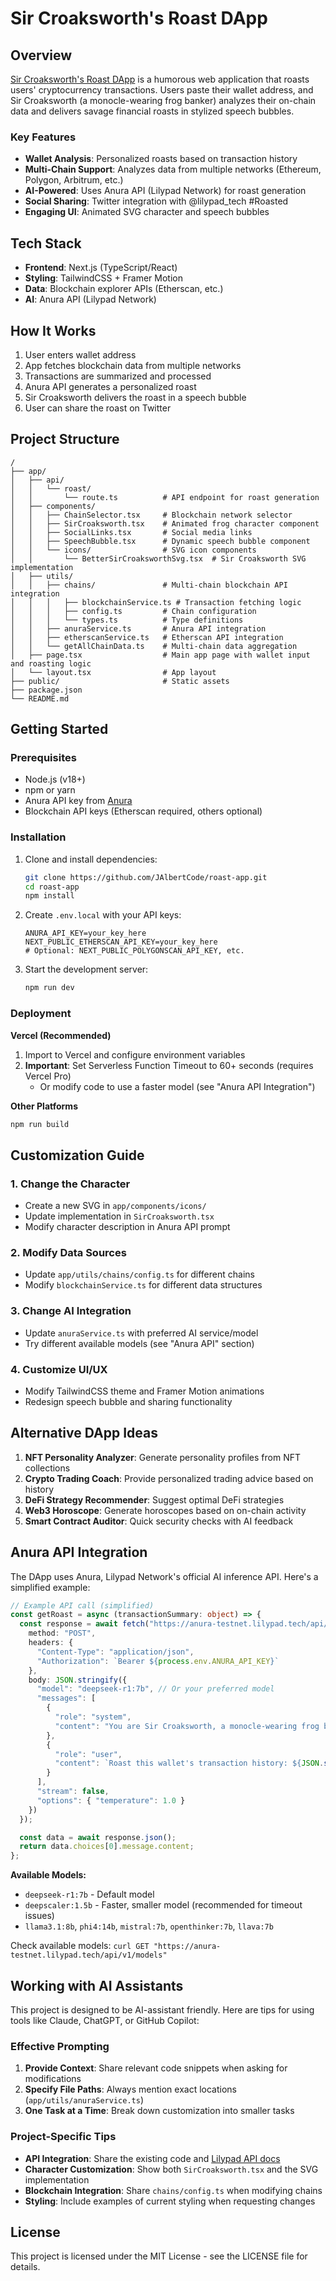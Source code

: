 # Sir Croaksworth's Roast DApp

## Overview

[Sir Croaksworth's Roast DApp](https://roast-app-delta.vercel.app/) is a humorous web application that roasts users' cryptocurrency transactions. Users paste their wallet address, and Sir Croaksworth (a monocle-wearing frog banker) analyzes their on-chain data and delivers savage financial roasts in stylized speech bubbles.

### Key Features

- **Wallet Analysis**: Personalized roasts based on transaction history
- **Multi-Chain Support**: Analyzes data from multiple networks (Ethereum, Polygon, Arbitrum, etc.)
- **AI-Powered**: Uses Anura API (Lilypad Network) for roast generation
- **Social Sharing**: Twitter integration with @lilypad_tech #Roasted
- **Engaging UI**: Animated SVG character and speech bubbles

## Tech Stack

- **Frontend**: Next.js (TypeScript/React)
- **Styling**: TailwindCSS + Framer Motion
- **Data**: Blockchain explorer APIs (Etherscan, etc.)
- **AI**: Anura API (Lilypad Network)

## How It Works

1. User enters wallet address
2. App fetches blockchain data from multiple networks
3. Transactions are summarized and processed
4. Anura API generates a personalized roast
5. Sir Croaksworth delivers the roast in a speech bubble
6. User can share the roast on Twitter

## Project Structure

```
/
├── app/
│   ├── api/
│   │   └── roast/
│   │       └── route.ts          # API endpoint for roast generation
│   ├── components/
│   │   ├── ChainSelector.tsx     # Blockchain network selector
│   │   ├── SirCroaksworth.tsx    # Animated frog character component
│   │   ├── SocialLinks.tsx       # Social media links
│   │   ├── SpeechBubble.tsx      # Dynamic speech bubble component
│   │   └── icons/                # SVG icon components
│   │       └── BetterSirCroaksworthSvg.tsx  # Sir Croaksworth SVG implementation
│   ├── utils/
│   │   ├── chains/               # Multi-chain blockchain API integration
│   │   │   ├── blockchainService.ts # Transaction fetching logic
│   │   │   ├── config.ts         # Chain configuration
│   │   │   └── types.ts          # Type definitions
│   │   ├── anuraService.ts       # Anura API integration
│   │   ├── etherscanService.ts   # Etherscan API integration
│   │   └── getAllChainData.ts    # Multi-chain data aggregation
│   ├── page.tsx                  # Main app page with wallet input and roasting logic
│   └── layout.tsx                # App layout 
├── public/                       # Static assets
├── package.json
└── README.md
```

## Getting Started

### Prerequisites

- Node.js (v18+)
- npm or yarn
- Anura API key from [Anura](https://anura.lilypad.tech/)
- Blockchain API keys (Etherscan required, others optional)

### Installation

1. Clone and install dependencies:
   ```bash
   git clone https://github.com/JAlbertCode/roast-app.git
   cd roast-app
   npm install
   ```

2. Create `.env.local` with your API keys:
   ```
   ANURA_API_KEY=your_key_here
   NEXT_PUBLIC_ETHERSCAN_API_KEY=your_key_here
   # Optional: NEXT_PUBLIC_POLYGONSCAN_API_KEY, etc.
   ```

3. Start the development server:
   ```bash
   npm run dev
   ```

### Deployment

**Vercel (Recommended)**
1. Import to Vercel and configure environment variables 
2. **Important**: Set Serverless Function Timeout to 60+ seconds (requires Vercel Pro)
   - Or modify code to use a faster model (see "Anura API Integration")

**Other Platforms**
```bash
npm run build
```

## Customization Guide

### 1. Change the Character
- Create a new SVG in `app/components/icons/`
- Update implementation in `SirCroaksworth.tsx`
- Modify character description in Anura API prompt

### 2. Modify Data Sources
- Update `app/utils/chains/config.ts` for different chains
- Modify `blockchainService.ts` for different data structures

### 3. Change AI Integration
- Update `anuraService.ts` with preferred AI service/model
- Try different available models (see "Anura API" section)

### 4. Customize UI/UX
- Modify TailwindCSS theme and Framer Motion animations
- Redesign speech bubble and sharing functionality

## Alternative DApp Ideas

1. **NFT Personality Analyzer**: Generate personality profiles from NFT collections
2. **Crypto Trading Coach**: Provide personalized trading advice based on history
3. **DeFi Strategy Recommender**: Suggest optimal DeFi strategies 
4. **Web3 Horoscope**: Generate horoscopes based on on-chain activity
5. **Smart Contract Auditor**: Quick security checks with AI feedback

## Anura API Integration

The DApp uses Anura, Lilypad Network's official AI inference API. Here's a simplified example:

```typescript
// Example API call (simplified)
const getRoast = async (transactionSummary: object) => {
  const response = await fetch("https://anura-testnet.lilypad.tech/api/v1/chat/completions", {
    method: "POST",
    headers: {
      "Content-Type": "application/json",
      "Authorization": `Bearer ${process.env.ANURA_API_KEY}`
    },
    body: JSON.stringify({
      "model": "deepseek-r1:7b", // Or your preferred model
      "messages": [
        {
          "role": "system",
          "content": "You are Sir Croaksworth, a monocle-wearing frog banker who roasts people's crypto transactions with savage humor."
        },
        {
          "role": "user",
          "content": `Roast this wallet's transaction history: ${JSON.stringify(transactionSummary)}`
        }
      ],
      "stream": false,
      "options": { "temperature": 1.0 }
    })
  });

  const data = await response.json();
  return data.choices[0].message.content;
};
```

**Available Models:**
- `deepseek-r1:7b` - Default model
- `deepscaler:1.5b` - Faster, smaller model (recommended for timeout issues)
- `llama3.1:8b`, `phi4:14b`, `mistral:7b`, `openthinker:7b`, `llava:7b`

Check available models: `curl GET "https://anura-testnet.lilypad.tech/api/v1/models"`

## Working with AI Assistants

This project is designed to be AI-assistant friendly. Here are tips for using tools like Claude, ChatGPT, or GitHub Copilot:

### Effective Prompting

1. **Provide Context**: Share relevant code snippets when asking for modifications
2. **Specify File Paths**: Always mention exact locations (`app/utils/anuraService.ts`)
3. **One Task at a Time**: Break down customization into smaller tasks

### Project-Specific Tips

- **API Integration**: Share the existing code and [Lilypad API docs](https://docs.lilypad.tech/lilypad/developer-resources/inference-api)
- **Character Customization**: Show both `SirCroaksworth.tsx` and the SVG implementation
- **Blockchain Integration**: Share `chains/config.ts` when modifying chains
- **Styling**: Include examples of current styling when requesting changes

## License

This project is licensed under the MIT License - see the LICENSE file for details.
